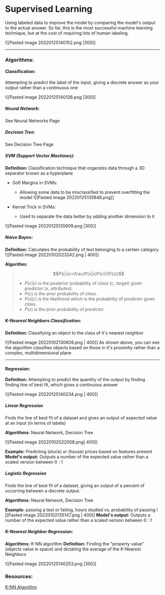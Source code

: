 # Supervised Learning
Using labeled data to improve the model by comparing the model's output to the actual answer. So far, this is the most successful machine learning technique, but at the cost of requiring lots of human labeling.

![[Pasted image 20220125140152.png |300]]

---

### Algorithms:

#### Classification:
Attempting to predict the label of the input, giving a discrete answer as your output rather than a continuous one

![[Pasted image 20220125140138.png |300]]

##### Neural Network:
See Neural Networks Page

##### Decision Tree: 
See Decision Tree Page


##### SVM (Support Vector Machines): 
**Definition:**
Classification technique that organizes data through a 3D separator known as a hyperplane
- Soft Margins in SVMs:
	- Allowing some data to be misclassified to prevent overfitting the model
	![[Pasted image 20220125135848.png]]

- Kernel Trick in SVMs:
	- Used to separate the data better by adding another dimension to it

![[Pasted image 20220125135909.png |300]]


##### Naive Bayes: 
**Definition:**
Calculates the probability of text belonging to a certain category
![[Pasted image 20220102023242.png | 400]]

**Algorithm:**
> $$P(c|x)=\frac{P(x|c)P(c)}{P(x)}$$
> - $P(c|x)$ is the posterior probability of _class_ (c, _target_) given _predictor_ (x, _attributes_).
> - $P(c)$ is the prior probability of _class_.
> - $P(x|c)$ is the likelihood which is the probability of _predictor_ given _class_.
> - $P(x)$ is the prior probability of _predictor_.


##### K-Nearest Neighbors Classification: 
**Definition:**
Classifying an object to the class of it's nearest neighbor

![[Pasted image 20220102130609.png | 400]]
As shown above, you can see the algorithm classifies objects based on those in it's proximity rather than a complex, multidimensional plane 

---
#### Regression:
**Definition:**
Attempting to predict the quantity of the output by finding finding line of best fit, which gives a continuous answer

![[Pasted image 20220125140234.png | 400]]

##### Linear Regression
Finds the line of best fit of a dataset and gives an output of expected value at an input (in terms of labels)

**Algorithms:** Neural Network, Decision Tree

![[Pasted image 20220102022008.png| 400]]

**Example:** Predicting (stock) or (house) prices based on features present
**Model's output:** Outputs a number of the expected value rather than a scaled version between 0 : 1


##### Logistic Regression
Finds the line of best fit of a dataset, giving an output of a percent of occurring between a discrete output.

**Algorithms:** Neural Network, Decision Tree

**Example:** passing a test or failing, hours studied vs. probability of passing
![[Pasted image 20220102135147.png | 400]]
**Model's output:** Outputs a number of the expected value rather than a scaled version between 0 : 1


##### K-Nearest Neighbor Regression:
**Algorithms:** K-NN algorithm
**Definition:** Finding the "property value" (objects value in space) and dictating the average of the K-Nearest Neighbors


![[Pasted image 20220125140253.png |300]]

### Resources:
[K-NN Algorithm](https://towardsdatascience.com/machine-learning-basics-with-the-k-nearest-neighbors-algorithm-6a6e71d01761)